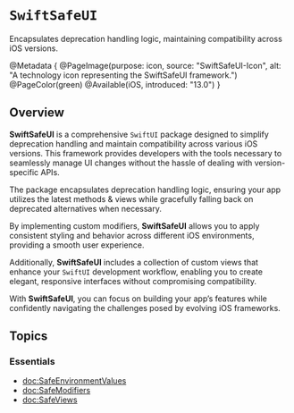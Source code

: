 # ``SwiftSafeUI``

Encapsulates deprecation handling logic, maintaining compatibility across iOS versions.

@Metadata {
    @PageImage(purpose: icon, source: "SwiftSafeUI-Icon", alt: "A technology icon representing the SwiftSafeUI framework.")
    @PageColor(green)
    @Available(iOS, introduced: "13.0")
}


## Overview

**SwiftSafeUI** is a comprehensive `SwiftUI` package designed to simplify deprecation handling and maintain compatibility across various iOS versions. This framework provides developers with the tools necessary to seamlessly manage UI changes without the hassle of dealing with version-specific APIs. 

The package encapsulates deprecation handling logic, ensuring your app utilizes the latest methods & views while gracefully falling back on deprecated alternatives when necessary.

By implementing custom modifiers, **SwiftSafeUI** allows you to apply consistent styling and behavior across different iOS environments, providing a smooth user experience.

Additionally, **SwiftSafeUI** includes a collection of custom views that enhance your `SwiftUI` development workflow, enabling you to create elegant, responsive interfaces without compromising compatibility.

With **SwiftSafeUI**, you can focus on building your app’s features while confidently navigating the challenges posed by evolving iOS frameworks.


## Topics

### Essentials

- <doc:SafeEnvironmentValues>
- <doc:SafeModifiers>
- <doc:SafeViews>
